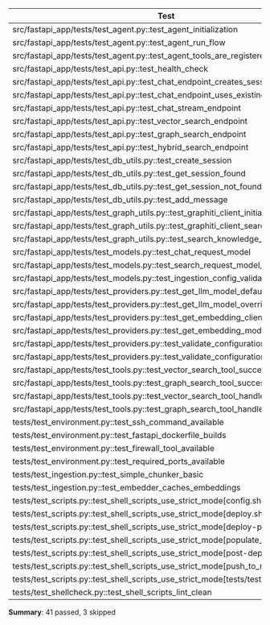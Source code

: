 | Test | Result |
| --- | --- |
| src/fastapi_app/tests/test_agent.py::test_agent_initialization | PASSED |
| src/fastapi_app/tests/test_agent.py::test_agent_run_flow | PASSED |
| src/fastapi_app/tests/test_agent.py::test_agent_tools_are_registered | PASSED |
| src/fastapi_app/tests/test_api.py::test_health_check | PASSED |
| src/fastapi_app/tests/test_api.py::test_chat_endpoint_creates_session | PASSED |
| src/fastapi_app/tests/test_api.py::test_chat_endpoint_uses_existing_session | PASSED |
| src/fastapi_app/tests/test_api.py::test_chat_stream_endpoint | PASSED |
| src/fastapi_app/tests/test_api.py::test_vector_search_endpoint | PASSED |
| src/fastapi_app/tests/test_api.py::test_graph_search_endpoint | PASSED |
| src/fastapi_app/tests/test_api.py::test_hybrid_search_endpoint | PASSED |
| src/fastapi_app/tests/test_db_utils.py::test_create_session | PASSED |
| src/fastapi_app/tests/test_db_utils.py::test_get_session_found | PASSED |
| src/fastapi_app/tests/test_db_utils.py::test_get_session_not_found | PASSED |
| src/fastapi_app/tests/test_db_utils.py::test_add_message | PASSED |
| src/fastapi_app/tests/test_graph_utils.py::test_graphiti_client_initialization | PASSED |
| src/fastapi_app/tests/test_graph_utils.py::test_graphiti_client_search | PASSED |
| src/fastapi_app/tests/test_graph_utils.py::test_search_knowledge_graph_wrapper | PASSED |
| src/fastapi_app/tests/test_models.py::test_chat_request_model | PASSED |
| src/fastapi_app/tests/test_models.py::test_search_request_model_limits | PASSED |
| src/fastapi_app/tests/test_models.py::test_ingestion_config_validation | PASSED |
| src/fastapi_app/tests/test_providers.py::test_get_llm_model_default | PASSED |
| src/fastapi_app/tests/test_providers.py::test_get_llm_model_override | PASSED |
| src/fastapi_app/tests/test_providers.py::test_get_embedding_client | PASSED |
| src/fastapi_app/tests/test_providers.py::test_get_embedding_model | PASSED |
| src/fastapi_app/tests/test_providers.py::test_validate_configuration_success | PASSED |
| src/fastapi_app/tests/test_providers.py::test_validate_configuration_failure | PASSED |
| src/fastapi_app/tests/test_tools.py::test_vector_search_tool_success | PASSED |
| src/fastapi_app/tests/test_tools.py::test_graph_search_tool_success | PASSED |
| src/fastapi_app/tests/test_tools.py::test_vector_search_tool_handles_db_error | PASSED |
| src/fastapi_app/tests/test_tools.py::test_graph_search_tool_handles_graph_error | PASSED |
| tests/test_environment.py::test_ssh_command_available | PASSED |
| tests/test_environment.py::test_fastapi_dockerfile_builds | SKIPPED |
| tests/test_environment.py::test_firewall_tool_available | SKIPPED |
| tests/test_environment.py::test_required_ports_available | PASSED |
| tests/test_ingestion.py::test_simple_chunker_basic | PASSED |
| tests/test_ingestion.py::test_embedder_caches_embeddings | PASSED |
| tests/test_scripts.py::test_shell_scripts_use_strict_mode[config.sh] | PASSED |
| tests/test_scripts.py::test_shell_scripts_use_strict_mode[deploy.sh] | PASSED |
| tests/test_scripts.py::test_shell_scripts_use_strict_mode[deploy-production.sh] | PASSED |
| tests/test_scripts.py::test_shell_scripts_use_strict_mode[populate_secrets.sh] | PASSED |
| tests/test_scripts.py::test_shell_scripts_use_strict_mode[post-deploy-setup.sh] | PASSED |
| tests/test_scripts.py::test_shell_scripts_use_strict_mode[push_to_remotes.sh] | PASSED |
| tests/test_scripts.py::test_shell_scripts_use_strict_mode[tests/test_deploy.sh] | PASSED |
| tests/test_shellcheck.py::test_shell_scripts_lint_clean | SKIPPED |

**Summary**: 41 passed, 3 skipped
